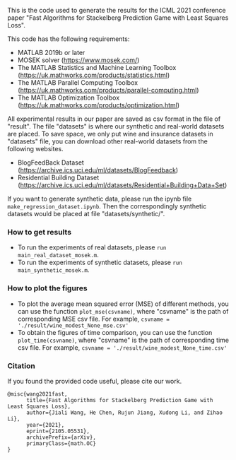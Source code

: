 This is the code used to generate the results for the ICML 2021 conference paper "Fast Algorithms for Stackelberg Prediction Game with Least Squares Loss".

This code has the following requirements:
- MATLAB 2019b or later
- MOSEK solver (https://www.mosek.com/)
- The MATLAB Statistics and Machine Learning Toolbox (https://uk.mathworks.com/products/statistics.html)
- The MATLAB Parallel Computing Toolbox (https://uk.mathworks.com/products/parallel-computing.html)
- The MATLAB Optimization Toolbox (https://uk.mathworks.com/products/optimization.html)

All experimental results in our paper are saved as csv format in the file of "result". The file "datasets" is where our synthetic and real-world datasets are placed.  To save space, we only put wine and insurance datasets in "datasets" file, you can download other real-world datasets  from the following websites.

+ BlogFeedBack Dataset (https://archive.ics.uci.edu/ml/datasets/BlogFeedback)
+ Residential Building Dataset (https://archive.ics.uci.edu/ml/datasets/Residential+Building+Data+Set)

If you want to generate synthetic data, please run the ipynb file `make_regression_dataset.ipynb`. Then the correspondingly synthetic datasets would be placed at file "datasets/synthetic/".

### How to get results

+ To run the experiments of real datasets, please `run main_real_dataset_mosek.m`. 
+ To run the experiments of synthetic datasets, please `run main_synthetic_mosek.m`.

### How to plot the figures

+ To plot the average mean squared error (MSE) of different methods,  you can use the function `plot_mse(csvname)`, where "csvname" is the path of corresponding  MSE csv file. 
  For example, `csvname = './result/wine_modest_None_mse.csv'`
+ To obtain the figures of time comparison, you can use the function `plot_time(csvname)`, where "csvname" is the path of corresponding  time csv file. 
  For example, `csvname = './result/wine_modest_None_time.csv'`

### Citation

If you found the provided code useful, please cite our work.
```
@misc{wang2021fast,
      title={Fast Algorithms for Stackelberg Prediction Game with Least Squares Loss}, 
      author={Jiali Wang, He Chen, Rujun Jiang, Xudong Li, and Zihao Li},
      year={2021},
      eprint={2105.05531},
      archivePrefix={arXiv},
      primaryClass={math.OC}
}
```
